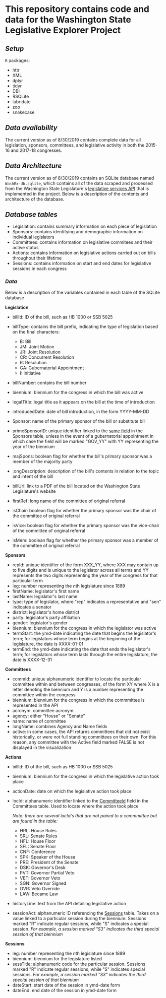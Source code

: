 # This repository contains code and data for the Washington State Legislative Explorer Project #

## *Setup*

`R` packages:

  * httr
  * XML
  * dplyr
  * tidyr
  * DBI
  * RSQLite
  * lubridate
  * zoo
  * snakecase

## *Data availability*

The current version as of 8/30/2019 contains complete data for all legislation, sponsors, committees, and legislative activity in both the 2015-16 and 2017-18 congresses. 

## *Data Architecture*

The current version as of 8/30/2019 contains an SQLite database named `WashEx-db.sqlite`, which contains all of the data scraped and processed from the Washington State Legislature's [legislative services API](http://wslwebservices.leg.wa.gov) that is implemented in the project. Below is a description of the contents and architecture of the database.

## *Database tables*

* Legislation: contains summary information on each piece of legislation
* Sponsors: contains identifying and demographic information on individual legislators
* Committees: contains information on legislative commitees and their active status
* Actions: contains information on legislative actions carried out on bills throughout their lifetime
* Sessions: contains information on start and end dates for legislative sessions in each congress

### *Data*

Below is a description of the variables contained in each table of the SQLite database

**Legislation**

* billId: ID of the bill, such as HB 1000 or SSB 5025
* billType: contains the bill prefix, indicating the type of legislation based on the final characters:

  * B: Bill
  * JM: Joint Motion
  * JR: Joint Resolution
  * CR: Concurrent Resolution
  * R: Resolution
  * GA: Gubernatorial Appointment
  * I: Initiative

* billNumber: contains the bill number
* biennium: biennium for the congress in which the bill was active
* legalTitle: legal title as it appears on the bill at the time of introduction
* introducedDate: date of bill introduction, in the form YYYY-MM-DD
* Sponsor: name of the primary sponsor of the bill or substitute bill
* primeSponsorID: unique identifier linked to the [same field](#sponsID) in the Sponsors table, unless in the event of a gubernatorial appointment in which case the field will be marked "GOV_YY" with YY representing the year of the biennium
* majSpons: boolean flag for whether the bill's primary sponsor was a member of the majority party
* ;ongDescription: description of the bill's contents in relation to the topic and intent of the bill
* billUrl: link to a PDF of the bill located on the Washington State Legislature's website
* firstRef: long name of the committee of original referral
* isChair: boolean flag for whether the primary sponsor was the chair of the committee of original referral
* isVice: boolean flag for whether the primary sponsor was the vice-chair of the committee of original referral
* isMem: boolean flag for whether the primary sponsor was a member of the committee of original referral

**Sponsors**

* repId<a name="sponsID">: unique identifier of the form XXX_YY, where XXX may contain up to five digits and is unique to the legislator across all terms and YY represents the two digits representing the year of the congress for that particular term
* leg: number representing the *n*th legislature since 1889
* firstName: legislator's first name
* lastName: legislator's last name
* type: type of legislator, where "rep" indicates a representative and "sen" indicates a senator
* district: legislator's home district
* party: legislator's party affiliation
* gender: legislator's gender
* biennium: biennium for the congress in which the legislator was active
* termStart: the ymd-date indicating the date that begins the legislator's term; for legislators whose term begins at the beginning of the legislature, the date is XXXX-01-01
* termEnd: the ymd-date indicating the date that ends the legislator's term; for legislators whose term lasts through the entire legislature, the date is XXXX-12-31

**Committees**

* commId<a name="commID">: unique alphanumeric identifier to locate the particular committee within and between congresses, of the form XY where X is a letter denoting the biennium and Y is a number representing the committee within the congress
* biennium: biennium for the congress in which the commmittee is represented in the API
* acronym: committee acronym
* agency: either "House" or "Senate"
* name: name of committee
* longName: combines Agency and Name fields
* active: in some cases, the API returns committees that did not exist historically, or were not full standing committees on their own. For this reason, any committee with the Active field marked FALSE is not displayed in the visualization

**Actions**

* billId: ID of the bill, such as HB 1000 or SSB 5025
* biennium: biennium for the congress in which the legislative action took place
* actionDate: date on which the legislative action took place
* locId: alphanumeric identifier linked to the [CommitteeId](#commID) field in the Committees table. Used to locate where the action took place

   *Note: there are several locId's that are not paired to a commmittee but are found in the table:*

   * HRL: House Rules
   * SRL: Senate Rules
   * HFL: House Floor
   * SFL: Senate Floor
   * CNF: Conference
   * SPK: Speaker of the House
   * PRE: President of the Senate
   * DSK: Governor's Desk
   * PVT: Governor Partial Veto
   * VET: Governor Veto
   * SGN: Governor Signed
   * OVR: Veto Override
   * LAW: Became Law

* historyLine: text from the API detailing legislative action
* sessionAct: alphanumeric ID referencing the [Sessions](#sessTitle) table. Takes on a value linked to a particular session during the biennium. Sessions marked "R" indicate regular sessions, while "S" indicates a special session. *For example, a session marked "S3" indicates the third special session of that biennium*

**Sessions**

* leg: number representing the *n*th legislature since 1889
* biennium: biennium for the legislature listed
* sessTitle<a name="sessTitle">: alphanumeric code for the particular session. Sessions marked "R" indicate regular sessions, while "S" indicates special sessions. *For example, a session marked "S3" indicates the third special session of that biennium*
* dateStart: start date of the session in ymd-date form
* dateEnd: end date of the session in ymd-date form